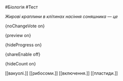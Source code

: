 #Біологія #Тест

*Жирові краплини в клітинах насіння соняшника — це*

{noChangeVote on}

{preview on}

{hideProgress on}

{shareEnable off}

{hideCount on}

[[вакуолі.]]
[[рибосоми.]]
[[включення.]]
[[пластиди.]]
